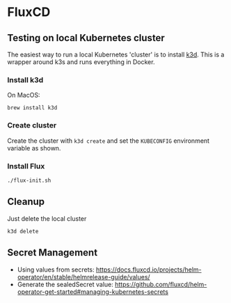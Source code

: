# FluxCD

## Testing on local Kubernetes cluster
The easiest way to run a local Kubernetes 'cluster' is to install [k3d](https://github.com/rancher/k3d). This is a wrapper around k3s and runs everything in Docker.

### Install k3d
On MacOS:
```
brew install k3d
```

### Create cluster
Create the cluster with `k3d create` and set the `KUBECONFIG` environment variable as shown.

### Install Flux
```
./flux-init.sh
```

## Cleanup
Just delete the local cluster
```
k3d delete
```

## Secret Management
* Using values from secrets: https://docs.fluxcd.io/projects/helm-operator/en/stable/helmrelease-guide/values/
* Generate the sealedSecret value: https://github.com/fluxcd/helm-operator-get-started#managing-kubernetes-secrets